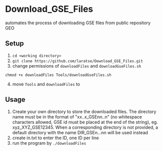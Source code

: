 # Download_GSE_Files

automates the process of downloading GSE files from public repository GEO

## Setup

1. `cd <working directory>`
2. `git clone https://github.com/laratse/Download_GSE_Files.git`
3. change permissions of `downloadFiles` and `downloadGseFiles.sh`

```
chmod +x downloadFiles Tools/downloadGseFiles.sh
```

4. move `Tools` and `downloadFiles` to <working directory>

## Usage

1. Create your own directory to store the downloaded files. The directory name must be in the format of "xx..x_GSEnn..n" (no whitespace characters allowed, GSE id must be placed at the end of the string), eg. xyz_XYZ_GSE12345. When a corresponding directory is not provided, a default directory with the name DIR_GSEn...nn will be used instead
2. create in.txt to enter the ID, one ID per line
3. run the program by `./downloadFiles`
